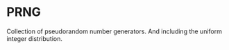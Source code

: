 # PRNG

Collection of pseudorandom number generators. And including the uniform integer distribution.